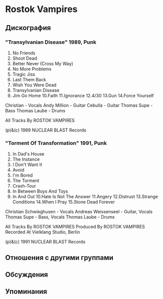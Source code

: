 # Rostok Vampires



## Дискография

### "Transylvanian Disease" 1989, Punk

1. No Friends
2. Shoot Dead
3. Better Never (Cross My Way)
4. No More Problems
5. Tragic Jiss
6. Last Them Back
7. Wish You Were Dead
8. Transylvanian Disease
9. Jim Go Home
10.Faith
11.Ignorance
12.4/30
13.Gun
14.Force Yourself

 Christian  - Vocals
 Andy Million - Guitar
 Cebulla  - Guitar
 Thomas Supe - Bass
 Thomas Laube - Drums

All Tracks By ROSTOK VAMPIRES

(p)&(c) 1989 NUCLEAR BLAST Records

### "Torment Of Transformation" 1991, Punk

1. In Dad's House
2. The Instance
3. I Don't Want It
4. Avoid
5. I'm Bored
6. The Torment
7. Crash-Tour
8. In Between Boys And Toys
9. In And Out
10.Hate Is Not The Answer
11.Angery
12.Distrust
13.Strange Conditions
14.When I Pray
15.Stone Dead Forever

 Christian Schwieghusen - Vocals
 Andreas Weissenseel  - Guitar, Vocals
 Thomas Supe  - Bass, Vocals
 Thomas Laube  - Drums

All Tracks By ROSTOK VAMPIRES
Produced By ROSTOK VAMPIRES
Recorded At Vielklang Studio, Berlin

(p)&(c) 1991 NUCLEAR BLAST Records


## Отношения с другими группами


## Обсуждения


## Упоминания

